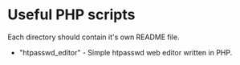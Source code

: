 # Useful PHP scripts

Each directory should contain it's own README file.

* "htpasswd_editor" - Simple htpasswd web editor written in PHP.